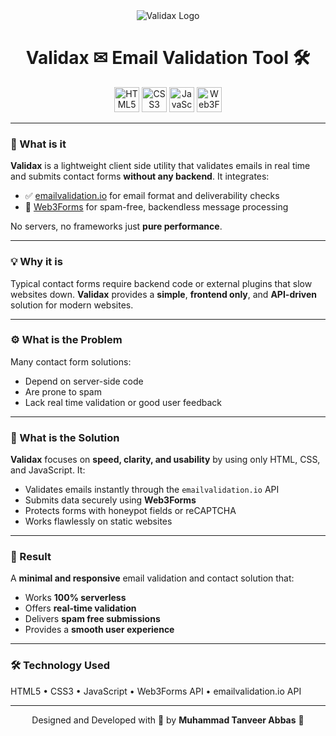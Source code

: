 <div align="center">

  <img src="https://i.postimg.cc/bYmcfSTr/Validax.png" alt="Validax Logo" />
</div>

<div align="center">
  <h1>Validax ✉ Email Validation Tool 🛠</h1>
  <img src="https://img.shields.io/badge/HTML5-E34F26?logo=html5&logoColor=white&style=for-the-badge" height="40" alt="HTML5" />
  <img src="https://img.shields.io/badge/CSS3-1572B6?logo=css3&logoColor=white&style=for-the-badge" height="40" alt="CSS3" />
  <img src="https://img.shields.io/badge/JavaScript-F7DF1E?logo=javascript&logoColor=black&style=for-the-badge" height="40" alt="JavaScript" />
  <img src="https://img.shields.io/badge/Web3Forms-42B883?style=for-the-badge&logo=web3forms&logoColor=white" height="40" alt="Web3Forms" />
</div>

---

### 🧠 What is it

**Validax** is a lightweight client side utility that validates emails in real time and submits contact forms **without any backend**.
It integrates:

- ✅ [emailvalidation.io](https://emailvalidation.io/) for email format and deliverability checks
- 🔄 [Web3Forms](https://web3forms.com/) for spam-free, backendless message processing

No servers, no frameworks just **pure performance**.

---

### 💡 Why it is

Typical contact forms require backend code or external plugins that slow websites down.
**Validax** provides a **simple**, **frontend only**, and **API-driven** solution for modern websites.

---

### ⚙️ What is the Problem

Many contact form solutions:

- Depend on server-side code
- Are prone to spam
- Lack real time validation or good user feedback

---

### 🧩 What is the Solution

**Validax** focuses on **speed, clarity, and usability** by using only HTML, CSS, and JavaScript.
It:

- Validates emails instantly through the `emailvalidation.io` API
- Submits data securely using **Web3Forms**
- Protects forms with honeypot fields or reCAPTCHA
- Works flawlessly on static websites

---

### 🚀 Result

A **minimal and responsive** email validation and contact solution that:

- Works **100% serverless**
- Offers **real-time validation**
- Delivers **spam free submissions**
- Provides a **smooth user experience**

---

### 🛠️ Technology Used

HTML5 • CSS3 • JavaScript • Web3Forms API • emailvalidation.io API

---

<div align="center">

Designed and Developed with 🧠 by **Muhammad Tanveer Abbas** 🌟

</div>
